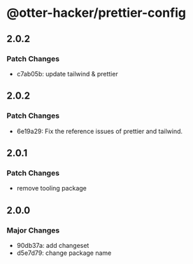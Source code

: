 # @otter-hacker/prettier-config

## 2.0.2

### Patch Changes

- c7ab05b: update tailwind & prettier

## 2.0.2

### Patch Changes

- 6e19a29: Fix the reference issues of prettier and tailwind.

## 2.0.1

### Patch Changes

- remove tooling package

## 2.0.0

### Major Changes

- 90db37a: add changeset
- d5e7d79: change package name

